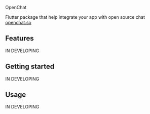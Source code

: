 OpenChat

Flutter package that help integrate your app with open source chat [openchat.so](https://openchat.so)

## Features

IN DEVELOPING

## Getting started

IN DEVELOPING

## Usage

IN DEVELOPING
